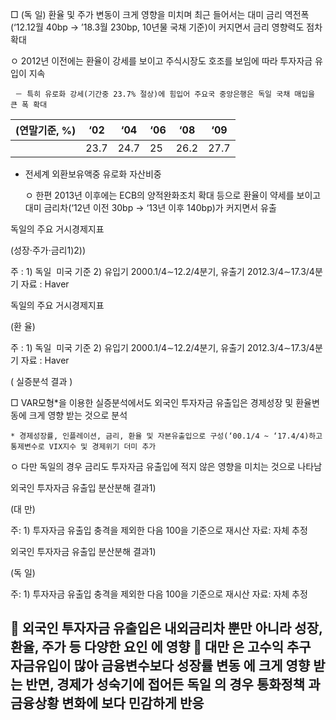  □  (독 일) 환율 및 주가 변동이 크게 영향을 미치며 최근 들어서는 대미 금리 역전폭(‘12.12월 40bp → ’18.3월 230bp, 10년물 국채 기준)이 커지면서 금리 영향력도 점차 확대

   ㅇ  2012년 이전에는 환율이 강세를 보이고 주식시장도 호조를 보임에 따라 투자자금 유입이 지속

     － 특히 유로화 강세(기간중 23.7% 절상)에 힘입어 주요국 중앙은행은 독일 국채 매입을 큰 폭 확대

| (연말기준, %)   |   ‘02 |   ‘04 |   ‘06 |   ‘08 |   ‘09 |
|-----------------|-------|-------|-------|-------|-------|
|                 |  23.7 |  24.7 |    25 |  26.2 |  27.7 |

* 전세계 외환보유액중 유로화 자산비중

   ㅇ  한편 2013년 이후에는 ECB의 양적완화조치 확대 등으로 환율이 약세를 보이고 대미 금리차(‘12년 이전 30bp → ‘13년 이후 140bp)가 커지면서 유출

독일의 주요 거시경제지표

(성장·주가·금리1)2))

주 : 1) 독일 ­ 미국 기준 2) 유입기 2000.1/4∼12.2/4분기, 유출기 2012.3/4∼17.3/4분기 자료 : Haver

독일의 주요 거시경제지표

(환  율)

주 : 1) 독일 ­ 미국 기준 2) 유입기 2000.1/4∼12.2/4분기, 유출기 2012.3/4∼17.3/4분기 자료 : Haver

 ( 실증분석 결과 )

 □  VAR모형*을 이용한 실증분석에서도 외국인 투자자금 유출입은 경제성장 및 환율변동에 크게 영향 받는 것으로 분석

    * 경제성장률, 인플레이션, 금리, 환율 및 자본유출입으로 구성(‘00.1/4 ~ ‘17.4/4)하고 통제변수로 VIX지수 및 경제위기 더미 추가

   ㅇ  다만 독일의 경우 금리도 투자자금 유출입에 적지 않은 영향을 미치는 것으로 나타남

외국인 투자자금 유출입 분산분해 결과1)

(대  만)

주: 1) 투자자금 유출입 충격을 제외한 다음 100을 기준으로 재시산 자료: 자체 추정

외국인 투자자금 유출입 분산분해 결과1)

(독  일)

주: 1) 투자자금 유출입 충격을 제외한 다음 100을 기준으로 재시산 자료: 자체 추정

## 󰊱  외국인 투자자금 유출입은 내외금리차 뿐만 아니라 성장, 환율, 주가 등 다양한 요인 에 영향 󰊲 대만 은 고수익 추구 자금유입이 많아 금융변수보다 성장률 변동 에 크게 영향 받는 반면,  경제가 성숙기에 접어든 독일 의 경우 통화정책 과 금융상황 변화에 보다 민감하게 반응